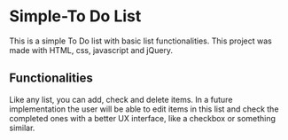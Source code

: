 # Simple-To Do List  
This is a simple To Do list with basic list functionalities. This project was made with HTML, css, javascript and jQuery.

## Functionalities  
Like any list, you can add, check and delete items. In a future implementation the user will be able to edit items in this list and check the completed ones with a better UX interface, like a checkbox or something similar.
